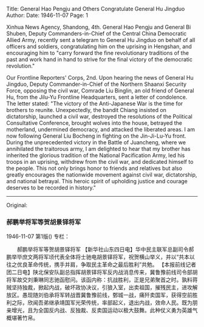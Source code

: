 Title: General Hao Pengju and Others Congratulate General Hu Jingduo
Author:
Date: 1946-11-07
Page: 1

Xinhua News Agency, Shandong, 4th. General Hao Pengju and General Bi Shuben, Deputy Commanders-in-Chief of the Central China Democratic Allied Army, recently sent a telegram to General Hu Jingduo on behalf of all officers and soldiers, congratulating him on the uprising in Hengshan, and encouraging him to "carry forward the fine revolutionary traditions of the past and work hand in hand to strive for the final victory of the democratic revolution."

Our Frontline Reporters' Corps, 2nd. Upon hearing the news of General Hu Jingduo, Deputy Commander-in-Chief of the Northern Shaanxi Security Force, opposing the civil war, Comrade Liu Binglin, an old friend of General Hu, from the Jilu-Yu Frontline Headquarters, sent a letter of condolence. The letter stated: "The victory of the Anti-Japanese War is the time for brothers to reunite. Unexpectedly, the bandit Chiang insisted on dictatorship, launched a civil war, destroyed the resolutions of the Political Consultative Conference, brought wolves into the house, betrayed the motherland, undermined democracy, and attacked the liberated areas. I am now following General Liu Bocheng in fighting on the Jin-Ji-Lu-Yu front. During the unprecedented victory in the Battle of Juancheng, where we annihilated the traitorous army, I am delighted to hear that my brother has inherited the glorious tradition of the National Pacification Army, led his troops in an uprising, withdrew from the civil war, and dedicated himself to the people. This not only brings honor to friends and relatives but also greatly encourages the nationwide movement against civil war, dictatorship, and national betrayal. This heroic spirit of upholding justice and courage deserves to be recorded in history."



<hr /> 

Original: 


### 郝鹏举将军等贺胡景铎将军

1946-11-07
第1版()
专栏：

　　郝鹏举将军等贺胡景铎将军
    【新华社山东四日电】华中民主联军总副司令郝鹏举毕庶文两将军顷代表全体将士驰电胡景铎将军，祝贺横山举义，并以“共本以往之优良革命传统，携手并肩，争取民主革命之最后胜利”共勉。
    【本报前线记者团二日电】陕北保安队副总指挥胡景铎将军反内战消息传来，冀鲁豫前线司令部胡将军故交刘秉琳同志驰函慰问。该函内称：抗战胜利，正是兄弟聚首之时。孰料蒋贼坚持独裁，掀起内战，破坏政协决议，引狼入室，出卖祖国，摧残民主，进攻解放区。愚现随刘伯承将军转战晋冀鲁豫前线，鄄城一战，痛歼卖国军，获得空前胜利之际，欣闻吾弟继承靖国军光荣传统，率部起义，退出内战，效命人民。既为朋亲增光，且为全国反内战、反独裁、反卖国运动以极大鼓舞。此种仗义勇为英雄气概堪著竹帛。
